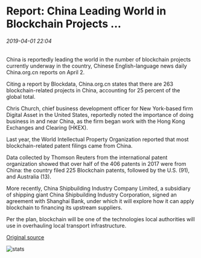 # Report: China Leading World in Blockchain Projects ...

###### 2019-04-01 22:04

China is reportedly leading the world in the number of blockchain projects currently underway in the country, Chinese English-language news daily China.org.cn reports on April 2.

Citing a report by Blockdata, China.org.cn states that there are 263 blockchain-related projects in China, accounting for 25 percent of the global total.

Chris Church, chief business development officer for New York-based firm Digital Asset in the United States, reportedly noted the importance of doing business in and near China, as the firm began work with the Hong Kong Exchanges and Clearing (HKEX).

Last year, the World Intellectual Property Organization reported that most blockchain-related patent filings came from China.

Data collected by Thomson Reuters from the international patent organization showed that over half of the 406 patents in 2017 were from China: the country filed 225 Blockchain patents, followed by the U.S. (91), and Australia (13).

More recently, China Shipbuilding Industry Company Limited, a subsidiary of shipping giant China Shipbuilding Industry Corporation, signed an agreement with Shanghai Bank, under which it will explore how it can apply blockchain to financing its upstream suppliers.

Per the plan, blockchain will be one of the technologies local authorities will use in overhauling local transport infrastructure.

[Original source](https://cointelegraph.com/news/report-china-leading-world-in-blockchain-projects)

![stats](https://c.statcounter.com/11760860/0/a89fa40b/1/ "stats")